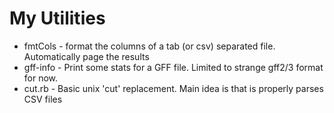 My Utilities
==============

- fmtCols - format the columns of a tab (or csv) separated file.  Automatically page the results
- gff-info - Print some stats for a GFF file.  Limited to strange gff2/3 format for now.
- cut.rb - Basic unix 'cut' replacement.  Main idea is that is properly parses CSV files
